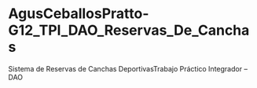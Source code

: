 # AgusCeballosPratto-G12_TPI_DAO_Reservas_De_Canchas
Sistema de Reservas de Canchas DeportivasTrabajo Práctico Integrador – DAO
